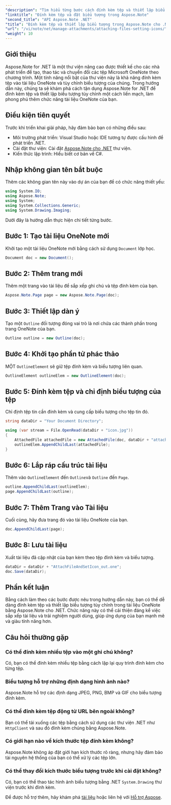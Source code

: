 ```yaml
---
"description": "Tìm hiểu từng bước cách đính kèm tệp và thiết lập biểu tượng tùy chỉnh trong tài liệu Microsoft OneNote bằng Aspose.Note cho .NET. Nâng cao ứng dụng .NET của bạn với các tính năng quản lý và tùy chỉnh tài liệu liền mạch."
"linktitle": "Đính kèm tệp và đặt biểu tượng trong Aspose.Note"
"second_title": "API Aspose.Note .NET"
"title": "Đính kèm tệp và thiết lập biểu tượng trong Aspose.Note cho .NET"
"url": "/vi/note/net/manage-attachments/attaching-files-setting-icons/"
"weight": 10
---
```


## Giới thiệu

Aspose.Note for .NET là một thư viện nâng cao được thiết kế cho các nhà phát triển để tạo, thao tác và chuyển đổi các tệp Microsoft OneNote theo chương trình. Một tính năng nổi bật của thư viện này là khả năng đính kèm tệp vào tài liệu OneNote và tùy chỉnh biểu tượng của chúng. Trong hướng dẫn này, chúng ta sẽ khám phá cách tận dụng Aspose.Note for .NET để đính kèm tệp và thiết lập biểu tượng tùy chỉnh một cách liền mạch, làm phong phú thêm chức năng tài liệu OneNote của bạn.

## Điều kiện tiên quyết

Trước khi triển khai giải pháp, hãy đảm bảo bạn có những điều sau:

- Môi trường phát triển: Visual Studio hoặc IDE tương tự được cấu hình để phát triển .NET.
- Cài đặt thư viện: Cài đặt [Aspose.Note cho .NET](https://releases.aspose.com/words/net/) thư viện.
- Kiến thức lập trình: Hiểu biết cơ bản về C#.

## Nhập không gian tên bắt buộc

Thêm các không gian tên này vào dự án của bạn để có chức năng thiết yếu:

```csharp
using System.IO;
using Aspose.Note;
using System;
using System.Collections.Generic;
using System.Drawing.Imaging;
```

Dưới đây là hướng dẫn thực hiện chi tiết từng bước.

## Bước 1: Tạo tài liệu OneNote mới

Khởi tạo một tài liệu OneNote mới bằng cách sử dụng `Document` lớp học.

```csharp
Document doc = new Document();
```

## Bước 2: Thêm trang mới

Thêm một trang vào tài liệu để sắp xếp ghi chú và tệp đính kèm của bạn.

```csharp
Aspose.Note.Page page = new Aspose.Note.Page(doc);
```

## Bước 3: Thiết lập dàn ý

Tạo một `Outline` đối tượng đóng vai trò là nơi chứa các thành phần trong trang OneNote của bạn.

```csharp
Outline outline = new Outline(doc);
```

## Bước 4: Khởi tạo phần tử phác thảo

MỘT `OutlineElement` sẽ giữ tệp đính kèm và biểu tượng liên quan.

```csharp
OutlineElement outlineElem = new OutlineElement(doc);
```

## Bước 5: Đính kèm tệp và chỉ định biểu tượng của tệp

Chỉ định tệp tin cần đính kèm và cung cấp biểu tượng cho tệp tin đó.

```csharp
string dataDir = "Your Document Directory";

using (var stream = File.OpenRead(dataDir + "icon.jpg"))
{
    AttachedFile attachedFile = new AttachedFile(doc, dataDir + "attachment.txt", stream, ImageFormat.Jpeg);
    outlineElem.AppendChildLast(attachedFile);
}
```

## Bước 6: Lắp ráp cấu trúc tài liệu

Thêm vào `OutlineElement` đến `Outline`và `Outline` đến `Page`.

```csharp
outline.AppendChildLast(outlineElem);
page.AppendChildLast(outline);
```

## Bước 7: Thêm Trang vào Tài liệu

Cuối cùng, hãy đưa trang đó vào tài liệu OneNote của bạn.

```csharp
doc.AppendChildLast(page);
```

## Bước 8: Lưu tài liệu

Xuất tài liệu đã cập nhật của bạn kèm theo tệp đính kèm và biểu tượng.

```csharp
dataDir = dataDir + "AttachFileAndSetIcon_out.one";
doc.Save(dataDir);
```

## Phần kết luận

Bằng cách làm theo các bước được nêu trong hướng dẫn này, bạn có thể dễ dàng đính kèm tệp và thiết lập biểu tượng tùy chỉnh trong tài liệu OneNote bằng Aspose.Note cho .NET. Chức năng này có thể cải thiện đáng kể việc sắp xếp tài liệu và trải nghiệm người dùng, giúp ứng dụng của bạn mạnh mẽ và giàu tính năng hơn.

## Câu hỏi thường gặp

### Có thể đính kèm nhiều tệp vào một ghi chú không?
Có, bạn có thể đính kèm nhiều tệp bằng cách lặp lại quy trình đính kèm cho từng tệp.

### Biểu tượng hỗ trợ những định dạng hình ảnh nào?
Aspose.Note hỗ trợ các định dạng JPEG, PNG, BMP và GIF cho biểu tượng đính kèm.

### Có thể đính kèm tệp động từ URL bên ngoài không?
Bạn có thể tải xuống các tệp bằng cách sử dụng các thư viện .NET như `HttpClient` và sau đó đính kèm chúng bằng Aspose.Note.

### Có giới hạn nào về kích thước tệp đính kèm không?
Aspose.Note không áp đặt giới hạn kích thước rõ ràng, nhưng hãy đảm bảo tài nguyên hệ thống của bạn có thể xử lý các tệp lớn.

### Có thể thay đổi kích thước biểu tượng trước khi cài đặt không?
Có, bạn có thể thao tác hình ảnh biểu tượng bằng .NET `System.Drawing` thư viện trước khi đính kèm.

Để được hỗ trợ thêm, hãy khám phá [tài liệu](https://reference.aspose.com/words/net/) hoặc liên hệ với [Hỗ trợ Aspose](https://forum.aspose.com/c/words/8).